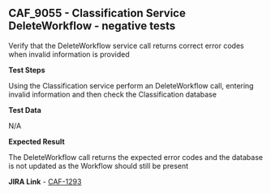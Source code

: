 ## CAF_9055 - Classification Service DeleteWorkflow - negative tests ##

Verify that the DeleteWorkflow service call returns correct error codes when invalid information is provided

**Test Steps**

Using the Classification service perform an DeleteWorkflow call, entering invalid information and then check the Classification database

**Test Data**

N/A

**Expected Result**

The DeleteWorkflow call returns the expected error codes and the database is not updated as the Workflow should still be present

**JIRA Link** - [CAF-1293](https://jira.autonomy.com/browse/CAF-1293)


